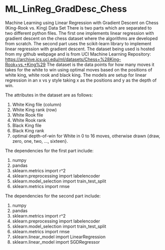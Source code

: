 # ML_LinReg_GradDesc_Chess
Machine Learning using Linear Regression with Gradient Descent on Chess (King-Rook vs. King) Data Set
There is two parts which are separated to two different python files. The first one implements linear regression with gradient descent on the chess dataset where the 
algorithms are developed from scratch. The second part uses the scikit-learn library to implement linear regression with gradient descent.
The dataset being used is hosted from my github webpage and is from UCI Machine Learning Repository: https://archive.ics.uci.edu/ml/datasets/Chess+%28King-Rook+vs.+King%29
The dataset is the data points for how many moves it takes for the white to win using optimal moves based on the positions of white king, white rook and black king. 
The models are setup for linear regression in an x vs y style taking x as the positions and y as the depth of win.

The attributes in the dataset are as follows:
1. White King file (column)
2. White King rank (row)
3. White Rook file
4. White Rook rank
5. Black King file
6. Black King rank
7. optimal depth-of-win for White in 0 to 16 moves, otherwise drawn {draw, zero, one, two, ..., sixteen}.

The dependencies for the first part include:
1. numpy
2. pandas
3. sklearn.metrics import r^2
4. sklearn.preprocessing import labelencoder
5. sklearn.model_selection import train_test_split
6. sklearn.metrics import rmse

The dependencies for the second part include:
1. numpy
2. pandas
3. sklearn.metrics import r^2
4. sklearn.preprocessing import labelencoder
5. sklearn.model_selection import train_test_split
6. sklearn.metrics import rmse
7. sklearn.linear_model import LinearRegression
8. sklearn.linear_model import SGDRegressor
